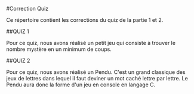 #Correction Quiz

Ce répertoire contient les corrections du quiz de la partie 1 et 2.

##QUIZ 1

Pour ce quiz, nous avons réalisé un petit jeu qui consiste à trouver le nombre mystère en un minimum de coups.

##QUIZ 2

Pour ce quiz, nous avons réalisé un Pendu. C'est un grand classique des jeux de lettres dans lequel il faut deviner un mot caché lettre par lettre. Le Pendu aura donc la forme d'un jeu en console en langage C.